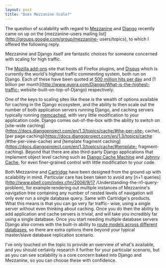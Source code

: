 ```yaml
---
layout: post
title: "Does Mezzanine Scale?"
---
```


The question of scalability with regard to
[Mezzanine](http://mezzanine.jupo.org/) and
[Django](https://www.djangoproject.com/) recently came on up on the
[mezzanine-users mailing list](http://groups.google.com/group/mezzanine-
users/topics), to which I offered the following reply.

Mezzanine and Django itself are fantastic choices for someone concerned with
scaling for high traffic.

The [Mozilla add-ons](https://addons.mozilla.org) site that hosts all Firefox
plugins, and [Disqus](http://disqus.com/) which is currently the world's
highest traffic commenting system, both run on Django. Each of these have been
quoted at [500 million hits per day](http://www.djangocon.eu/talks/18/) and [1
billion per month](http://www.quora.com/Django/What-is-the-highest-traffic-
website-built-on-top-of-Django) respectively.

One of the keys to scaling sites like these is the wealth of options available
for caching in the Django ecosystem, and the ability to then scale out the
number of both application servers running Django, and caching servers
typically running [memcached](http://memcached.org/), with very little
modification to your application code. Django comes out-of-the-box with the
ability to switch on [site-wide
caching](https://docs.djangoproject.com/en/1.3/topics/cache/#the-per-site-
cache), [per page caching](https://docs.djangoproject.com/en/1.3/topics/cache
/#the-per-view-cache) and [template fragment
caching](https://docs.djangoproject.com/en/1.3/topics/cache/#template-
fragment-caching). Beyond that there are also third-party Django applications
that implement object level caching such as [Django Cache
Machine](http://jbalogh.me/projects/cache-machine/) and [Johnny
Cache](http://packages.python.org/johnny-cache/), for even finer-grained
control with little modification to your code.

Both Mezzanine and [Cartridge](http://cartridge.jupo.org/) have been designed
from the ground up with scalability in mind. Particular care has been taken to
avoid any [n+1 queries](http://www.pbell.com/index.cfm/2006/9/17
/Understanding-the-n1-query-problem), for example rendering out multiple
instances of Mezzanine's navigation tree containing any number of nested
levels of navigation will only ever run a single database query. Same with
Cartridge's products. What this means is that you can go very far traffic-
wise, using a single server without even thinking about caching. Once you do
then the ability to add application and cache servers is trivial, and will
take you incredibly far using a single database. Once you start needing
multiple database servers Django also comes with the built-in ability to
[route models across different
databases](https://docs.djangoproject.com/en/1.3/topics/db/multi-db/), so
there are extra options there beyond your typical master/slave database
replication scenario.

I've only touched on the topic to provide an overview of what's available, and
you should certainly research it further for your particular scenario, but as
you can see scalability is a core concern baked into Django and Mezzanine, so
you can choose these with confidence.

